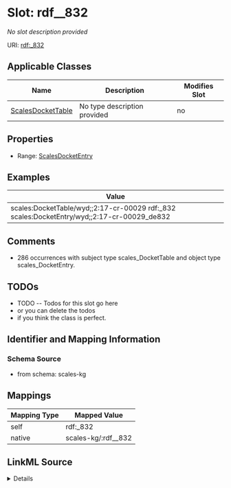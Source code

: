 

# Slot: rdf__832


_No slot description provided_





URI: [rdf:_832](http://www.w3.org/1999/02/22-rdf-syntax-ns#_832)



<!-- no inheritance hierarchy -->





## Applicable Classes

| Name | Description | Modifies Slot |
| --- | --- | --- |
| [ScalesDocketTable](../classes/ScalesDocketTable.md) | No type description provided |  no  |







## Properties

* Range: [ScalesDocketEntry](../classes/ScalesDocketEntry.md)






## Examples

| Value |
| --- |
| scales:DocketTable/wyd;;2:17-cr-00029 rdf:_832 scales:DocketEntry/wyd;;2:17-cr-00029_de832 |

## Comments

* 286 occurrences with subject type scales_DocketTable and object type scales_DocketEntry.

## TODOs

* TODO -- Todos for this slot go here
* or you can delete the todos
* if you think the class is perfect.

## Identifier and Mapping Information







### Schema Source


* from schema: scales-kg




## Mappings

| Mapping Type | Mapped Value |
| ---  | ---  |
| self | rdf:_832 |
| native | scales-kg/:rdf__832 |




## LinkML Source

<details>
```yaml
name: rdf__832
description: No slot description provided
todos:
- TODO -- Todos for this slot go here
- or you can delete the todos
- if you think the class is perfect.
comments:
- 286 occurrences with subject type scales_DocketTable and object type scales_DocketEntry.
examples:
- value: scales:DocketTable/wyd;;2:17-cr-00029 rdf:_832 scales:DocketEntry/wyd;;2:17-cr-00029_de832
from_schema: scales-kg
rank: 1000
slot_uri: rdf:_832
alias: rdf__832
domain_of:
- scales_DocketTable
range: scales_DocketEntry

```
</details>